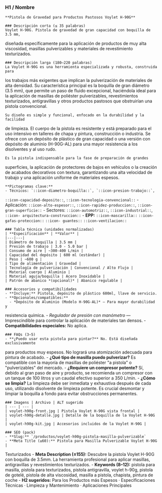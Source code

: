 ### H1 / Nombre
    **Pistola de Gravedad para Productos Pastosos Voylet H-90G**

    ### Descripción corta (≤ 35 palabras)
    Voylet H-90G. Pistola de gravedad de gran capacidad con boquilla de 3.5 mm, 
diseñada específicamente para la aplicación de productos de muy alta viscosidad,
masillas pulverizables y materiales de revestimiento texturizados.

    ### Descripción larga (180–220 palabras)
    La Voylet H-90G es una herramienta especializada y robusta, construida para 
los trabajos más exigentes que implican la pulverización de materiales de alta 
densidad. Su característica principal es la boquilla de gran diámetro (3.5 mm), 
que permite un paso de fluido excepcional, haciéndola ideal para la aplicación 
de masillas de poliéster pulverizables, revestimientos texturizados, 
antigravillas y otros productos pastosos que obstruirían una pistola 
convencional.

    Su diseño es simple y funcional, enfocado en la durabilidad y la facilidad 
de limpieza. El cuerpo de la pistola es resistente y está preparado para el uso 
intensivo en talleres de chapa y pintura, construcción o industria. Se ofrece 
con un depósito de plástico de gran capacidad o una versión con depósito de 
aluminio (H-90G-AL) para una mayor resistencia a los disolventes y al uso rudo.

    Es la pistola indispensable para la fase de preparación de grandes 
superficies, la aplicación de protectores de bajos en vehículos o la creación de
acabados decorativos con textura, garantizando una alta velocidad de trabajo y 
una aplicación uniforme de materiales espesos.

    **Pictogramas clave:**
    - Técnicos: `::icon-diametro-boquilla::`, `::icon-presion-trabajo::`, 
`::icon-capacidad-deposito::`, `::icon-tecnologia-convencional::`
    - Aplicación: `::icon-alto-espesor::`, `::icon-rapidez-produccion::`, 
`::icon-gran-superficie::`
    - Sectores: `::icon-automotriz::`, `::icon-industrial::`, `::icon-
arquitectura-construccion::`
    - **EPP:** `::icon-mascarilla::` `::icon-gafas-proteccion::` `::icon-
guantes::` `::icon-ventilacion::`

    ### Tabla técnica (unidades normalizadas)
    | **Especificación** | **Valor** |
    |---|---|
    | Diámetro de boquilla | 3.5 mm |
    | Presión de trabajo | 3.0 - 5.0 bar |
    | Consumo de aire | ~300-400 L/min |
    | Capacidad del depósito | 600 ml (estándar) |
    | Peso | ~600 g |
    | Tipo de alimentación | Gravedad |
    | Tecnología de pulverización | Convencional / Alto Flujo |
    | Material cuerpo | Aluminio |
    | Material aguja/boquilla | Acero Inoxidable |
    | Patrón de abanico *(opcional)* | Abanico regulable |

    ### Accesorios y compatibilidades
    - **Incluye:** Pistola, depósito de plástico 600ml, llave de servicio.
    - **Opcionales/compatibles:**
      - *Depósito de Aluminio (Modelo H-90G-AL)* — Para mayor durabilidad y 
resistencia química.
      - *Regulador de presión con manómetro* — Imprescindible para controlar la 
aplicación de materiales tan densos.
    - **Compatibilidades especiales:** No aplica.

    ### FAQs (3–5)
    - **¿Puedo usar esta pistola para pintar?** No. Está diseñada exclusivamente
para productos muy espesos. No logrará una atomización adecuada para pintura de
acabado.
    - **¿Qué tipo de masilla puedo pulverizar?** Es compatible con la mayoría de
masillas de poliéster "a pistola" o "pulverizables" del mercado.
    - **¿Requiere un compresor potente?** Sí, debido al gran paso de aire y 
producto, se recomienda un compresor con un tanque de 100 litros y un caudal 
efectivo superior a 350 L/min.
    - **¿Cómo se limpia?** La limpieza debe ser inmediata y exhaustiva después 
de cada uso, utilizando disolvente de limpieza potente. Es crucial desmontar y 
limpiar la boquilla a fondo para evitar obstrucciones permanentes.

    ### Imagens | Archivo | ALT sugerido
    | --- | --- |
    | voylet-h90g-front.jpg | Pistola Voylet H-90G vista frontal |
    | voylet-h90g-detalle.jpg | Detalle de la boquilla de la Voylet H-90G |
    | voylet-h90g-kit.jpg | Accesorios incluidos de la Voylet H-90G |

    ### SEO (pack)
    - **Slug:** `/productos/voylet-h90g-pistola-masilla-pulverizable`
    - **Meta Title (≤60):** Pistola para Masilla Pulverizable Voylet H-90G | 
Texturizados
    - **Meta Description (≤155):** Descubre la pistola Voylet H-90G con boquilla
de 3.5mm. La herramienta profesional para aplicar masillas, antigravillas y 
revestimientos texturizados.
    - **Keywords (8–12):** pistola para masilla, pistola para texturizados, 
pistola antigravilla, voylet h-90g, pistola de gotelé, pistola de alta 
viscosidad, masilla a pistola, chapista, pintura de coche
    - **H2 sugeridos:** Para los Productos más Espesos · Especificaciones 
Técnicas · Limpieza y Mantenimiento · Aplicaciones Principales